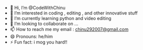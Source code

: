 - 👋 Hi, I’m @CodeWithChinu
- 👀 I’m interested in coding , editing , and other innovative stuff
- 🌱 I’m currently learning python and video editing
- 💞️ I’m looking to collaborate on ...
- 📫 How to reach me my email : chinu292007@gmail.com
- 😄 Pronouns: he/him
- ⚡ Fun fact: i mog you hard!!

<!---
CodeWithChinu/CodeWithChinu is a ✨ special ✨ repository because its `README.md` (this file) appears on your GitHub profile.
You can click the Preview link to take a look at your changes.
--->
